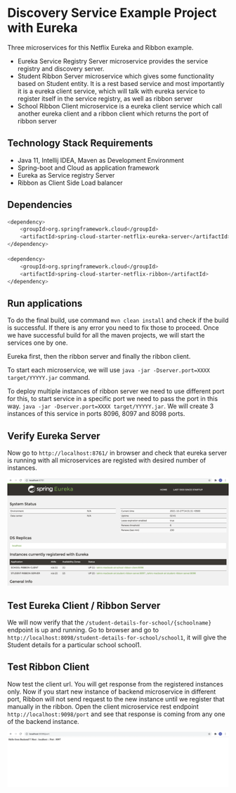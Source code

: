 # Discovery Service Example Project with Eureka

Three microservices for this Netflix Eureka and Ribbon example.

 - Eureka Service Registry Server microservice provides the service registry and discovery server.
 - Student Ribbon Server microservice which gives some functionality based on Student entity. It is a rest based service and most importantly it is a eureka client service, which will talk with eureka service to register itself in the service registry, as well as ribbon server
 - School Ribbon Client microservice is a eureka client service which call another eureka client and a ribbon client which returns the port of ribbon server

## Technology Stack Requirements

 - Java 11, Intellij IDEA, Maven as Development Environment
 - Spring-boot and Cloud as application framework
 - Eureka as Service registry Server
 - Ribbon as Client Side Load balancer

## Dependencies

```sh
<dependency>
    <groupId>org.springframework.cloud</groupId>
    <artifactId>spring-cloud-starter-netflix-eureka-server</artifactId>
</dependency>

<dependency>
    <groupId>org.springframework.cloud</groupId>
    <artifactId>spring-cloud-starter-netflix-ribbon</artifactId>
</dependency>
```

## Run applications

To do the final build, use command `mvn clean install` and check if the build is successful. If there is any error you need to fix those to proceed. Once we have successful build for all the maven projects, we will start the services one by one.

Eureka first, then the ribbon server and finally the ribbon client.

To start each microservice, we will use `java -jar -Dserver.port=XXXX target/YYYYY.jar` command.

To deploy multiple instances of ribbon server we need to use different port for this, to start service in a specific port we need to pass the port in this way.
`java -jar -Dserver.port=XXXX target/YYYYY.jar`. We will create 3 instances of this service in ports 8096, 8097 and 8098 ports.

## Verify Eureka Server

Now go to `http://localhost:8761/` in browser and check that eureka server is running with all microservices are registed with desired number of instances.

![](Eureka.png)


## Test Eureka Client / Ribbon Server

We will now verify that the `/student-details-for-school/{schoolname}` endpoint is up and running. Go to browser and go to `http://localhost:8098/student-details-for-school/school1`, it will give the Student details for a particular school school1.

## Test Ribbon Client

Now test the client url. You will get response from the registered instances only. Now if you start new instance of backend microservice in different port, Ribbon will not send request to the new instance until we register that manually in the ribbon.
Open the client microservice rest endpoint `http://localhost:9098/port` and see that response is coming from any one of the backend instance.

![](RibbonClient.png)
